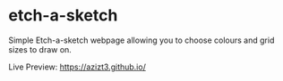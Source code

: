 # etch-a-sketch
Simple Etch-a-sketch webpage allowing you to choose colours and grid sizes to draw on.

Live Preview: https://azizt3.github.io/
